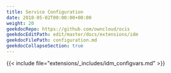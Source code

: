 ```yaml
---
title: Service Configuration
date: 2018-05-02T00:00:00+00:00
weight: 20
geekdocRepo: https://github.com/owncloud/ocis
geekdocEditPath: edit/master/docs/extensions/idm
geekdocFilePath: configuration.md
geekdocCollapseSection: true
---
```



{{< include file="extensions/_includes/idm_configvars.md" >}}